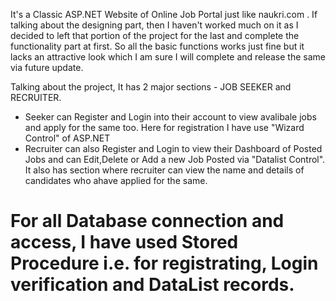 It's a Classic ASP.NET Website of Online Job Portal just like naukri.com .
If talking about the designing part, then I haven't worked much on it as I decided to left that portion of the project for the last and complete the functionality part at first. So all the basic functions works just fine but it lacks an attractive look which I am sure I will complete and release the same via future update.

Talking about the project,
It has 2 major sections - JOB SEEKER and RECRUITER.
* Seeker can Register and Login into their account to view avalibale jobs and apply for the same too. Here for registration I have use "Wizard Control" of ASP.NET
* Recruiter can also Register and Login to view their Dashboard of Posted Jobs and can Edit,Delete or Add a new Job Posted via "Datalist Control". It also has section where recruiter can view the name and details of candidates who ahave applied for the same.


# For all Database connection and access, I have used Stored Procedure i.e. for registrating, Login verification and DataList records.

